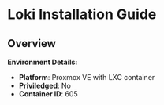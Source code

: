# Loki Installation Guide

## Overview


**Environment Details:**
- **Platform**: Proxmox VE with LXC container
- **Priviledged**: No
- **Container ID**: 605
